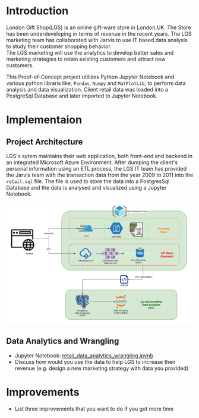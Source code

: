 # Introduction
London Gift Shop(LGS) is an online gift-ware store in London,UK. The Store has been underdeveloping in terms of revenue in the recent years. The LGS marketing team has collaborated with Jarvis to use IT based data analysis to study their customer shopping behavior.  
The LGS marketing will use the analytics to develop better sales and marketing strategies to retain existing customers and attract new customers.    

This Proof-of-Concept project utilizes Python Jupyter Notebook and various python libraris like; `Pandas`, `Numpy` and `MatPlotLib`; to perform data analysis and data visualization. Client retail data was loaded into a PostgreSql Database and later imported to Jupyter Notebook. 

# Implementaion
## Project Architecture
LGS's sytem maintains their web application, both front-end and backend in an integrated Microsoft Azure Environment. After dumping the client's personal information using an ETL process, the LGS IT team has provided the Jarvis team with the transaction data from the year 2009 to 2011 into the `retail.sql` file. The file is used to store the data into a PostgresSql Database and the data is analysed and visualized using a Jupyter Notebook.  

![Architecture](assets/architecture.png)

## Data Analytics and Wrangling
- Jupyter Notebook: [retail_data_analytics_wrangling.ipynb](retail_data_analytics_wrangling.ipynb)
- Discuss how would you use the data to help LGS to increase their revenue (e.g. design a new marketing strategy with data you provided)

# Improvements
- List three improvements that you want to do if you got more time